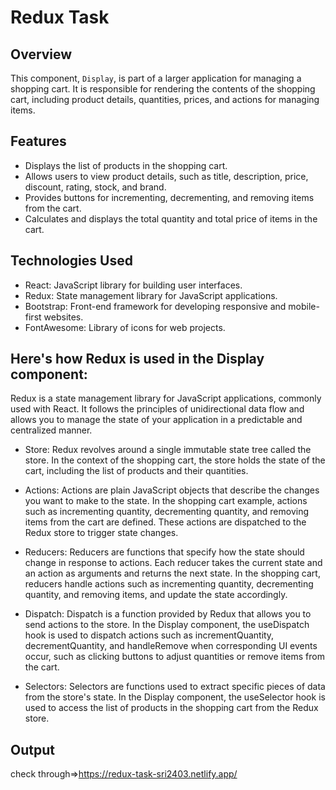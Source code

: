 # Redux Task

## Overview

This component, `Display`, is part of a larger application for managing a shopping cart. It is responsible for rendering the contents of the shopping cart, including product details, quantities, prices, and actions for managing items.

## Features

- Displays the list of products in the shopping cart.
- Allows users to view product details, such as title, description, price, discount, rating, stock, and brand.
- Provides buttons for incrementing, decrementing, and removing items from the cart.
- Calculates and displays the total quantity and total price of items in the cart.

## Technologies Used

- React: JavaScript library for building user interfaces.
- Redux: State management library for JavaScript applications.
- Bootstrap: Front-end framework for developing responsive and mobile-first websites.
- FontAwesome: Library of icons for web projects.

## Here's how Redux is used in the Display component:
Redux is a state management library for JavaScript applications, commonly used with React. It follows the principles of unidirectional data flow and allows you to manage the state of your application in a predictable and centralized manner.

- Store: Redux revolves around a single immutable state tree called the store. In the context of the shopping cart, the store holds the state of the cart, including the list of products and their quantities.

- Actions: Actions are plain JavaScript objects that describe the changes you want to make to the state. In the shopping cart example, actions such as incrementing quantity, decrementing quantity, and removing items from the cart are defined. These actions are dispatched to the Redux store to trigger state changes.

- Reducers: Reducers are functions that specify how the state should change in response to actions. Each reducer takes the current state and an action as arguments and returns the next state. In the shopping cart, reducers handle actions such as incrementing quantity, decrementing quantity, and removing items, and update the state accordingly.

- Dispatch: Dispatch is a function provided by Redux that allows you to send actions to the store. In the Display component, the useDispatch hook is used to dispatch actions such as incrementQuantity, decrementQuantity, and handleRemove when corresponding UI events occur, such as clicking buttons to adjust quantities or remove items from the cart.

- Selectors: Selectors are functions used to extract specific pieces of data from the store's state. In the Display component, the useSelector hook is used to access the list of products in the shopping cart from the Redux store.

## Output

check through=>https://redux-task-sri2403.netlify.app/